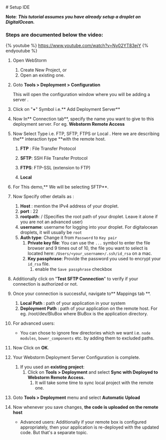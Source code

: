 [](https://training.shoppinpal.com/setup.html)# Setup IDE

**Note**: _**This tutorial assumes you have already setup a droplet on DigitalOcean.**_

### Steps are documented below the video:

{% youtube %} https://www.youtube.com/watch?v=Ny02YT83ejY {% endyoutube %}

1. Open WebStorm
   1. Create New Project, or
   1. Open an existing one.
1. Goto **Tools &gt; Deployment &gt; Configuration**

   This will open the configuration window where you will be adding a server .

1. Click on "**+**" Symbol i.e.** Add Deployment Server**

1. Now In** Connection tab**, specify the name you want to give to this deployment server. For eg. **Webstorm Remote Access**

1. Now Select Type i.e. FTP, SFTP, FTPS or Local . Here we are describing the** interaction type **with the remote host.

   1. **FTP** : File Transfer Protocol

   2. **SFTP**: SSH File Transfer Protocol

   3. **FTPS**: FTP-SSL \(extension to FTP\)

   4. **Local**

1. For This demo,** We will be selecting SFTP**.

1. Now Specify other details as :

   1. **Host** : mention the IPv4 address of your droplet.
   1. **port** : 22
   1. **rootpath**: / \(Specifies the root path of your droplet. Leave it alone if you are not an advanced user\)
   1. **username**: username for logging into your droplet. For digitalocean droplets, it will usually be `root`
   1. **Auth type**: Change it from `Password` to `Key pair`
      1. **Private key file**: You can use the `...` symbol to enter the file browser and 9 times out of 10, the file you want to select is located here: `/Users/<your_username>/.ssh/id_rsa` on a mac.
      1. **Key passphrase**: Provide the password you used to encrypt your `id_rsa` file.
         1. enable the `Save passphrase` checkbox
1. Additionally click on "**Test SFTP Connection**" to verify if your connection is authorized or not.
1. Once your connection is successful, navigate to** Mappings tab **.
   1. **Local Path** : path of your application in your system
   11. **Deployment Path** : path of your application on the remote host. For eg. /root/dev/BluBox where BluBox is the application directory.
1. For advanced users:
   * You can chose to ignore few directories which we want i.e. `node modules`, `bower_components` etc. by adding them to excluded paths.
1. Now Click on **OK**.
1. Your Webstorm Deployment Server Configuration is complete.
   1. If you used an **existing project**:
      1. Click on **Tools &gt; Deployment**  and select **Sync with Deployed to Webstorm Remote Access.**
         1. It will take some time to sync local project with the remote one.
1. Goto **Tools &gt; Deployment** menu and select **Automatic Upload**
1. Now whenever you save changes, **the code is uploaded on the remote host**
   * Advanced users: Additionally if your remote box is configured appropriately, then your application is re-deployed with the updated code. But that's a separate topic.
